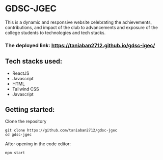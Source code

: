 # GDSC-JGEC
This is a dynamic and responsive website celebrating the achievements, contributions, and impact of the club to advancements and exposure of the college students to technologies and tech stacks.
### The deployed link: https://taniaban2712.github.io/gdsc-jgec/
## Tech stacks used:
* ReactJS
* Javascript
* HTML
* Tailwind CSS
* Javascript

## Getting started:
Clone the repository
```
git clone https://github.com/taniaban2712/gdsc-jgec
cd gdsc-jgec
```
After opening in the code editor:
```
npm start
```
